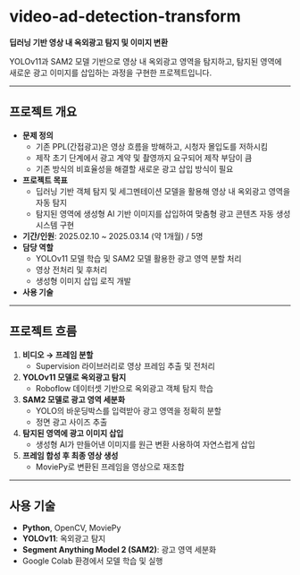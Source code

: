 # video-ad-detection-transform
**딥러닝 기반 영상 내 옥외광고 탐지 및 이미지 변환**  

YOLOv11과 SAM2 모델 기반으로 영상 내 옥외광고 영역을 탐지하고, 탐지된 영역에 새로운 광고 이미지를 삽입하는 과정을 구현한 프로젝트입니다.  

---

## 프로젝트 개요
- **문제 정의**
   - 기존 PPL(간접광고)은 영상 흐름을 방해하고, 시청자 몰입도를 저하시킴
   - 제작 초기 단계에서 광고 계약 및 촬영까지 요구되어 제작 부담이 큼
   - 기존 방식의 비효율성을 해결할 새로운 광고 삽입 방식이 필요
- **프로젝트 목표**
   - 딥러닝 기반 객체 탐지 및 세그멘테이션 모델을 활용해 영상 내 옥외광고 영역을 자동 탐지  
   - 탐지된 영역에 생성형 AI 기반 이미지를 삽입하여 맞춤형 광고 콘텐츠 자동 생성 시스템 구현  
- **기간/인원**: 2025.02.10 ~ 2025.03.14 (약 1개월) / 5명
- **담당 역할**
   - YOLOv11 모델 학습 및 SAM2 모델 활용한 광고 영역 분할 처리
   - 영상 전처리 및 후처리
   - 생성형 이미지 삽입 로직 개발
- **사용 기술**  
---

## 프로젝트 흐름

1. **비디오 → 프레임 분할**
   - Supervision 라이브러리로 영상 프레임 추출 및 전처리  
2. **YOLOv11 모델로 옥외광고 탐지**
   - Roboflow 데이터셋 기반으로 옥외광고 객체 탐지 학습  
3. **SAM2 모델로 광고 영역 세분화**
   - YOLO의 바운딩박스를 입력받아 광고 영역을 정확히 분할  
   - 정면 광고 사이즈 추출 
4. **탐지된 영역에 광고 이미지 삽입**  
   - 생성형 AI가 만들어낸 이미지를 원근 변환 사용하여 자연스럽게 삽입  
5. **프레임 합성 후 최종 영상 생성**
   - MoviePy로 변환된 프레임을 영상으로 재조합

---

## 사용 기술
- **Python**, OpenCV, MoviePy
- **YOLOv11**: 옥외광고 탐지
- **Segment Anything Model 2 (SAM2)**: 광고 영역 세분화
- Google Colab 환경에서 모델 학습 및 실행
